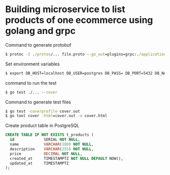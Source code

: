 # Building microservice to list products of one ecommerce using golang and grpc

Command to generate protobuf
```cmd
$ protoc -I ./protos/... file.proto --go_out=plugins=grpc:./application
```

Set environment variables
```cmd
$ export DB_HOST=localhost DB_USER=postgres DB_PASS= DB_PORT=5432 DB_NAME=postgres DB_DRIVER=postgres
```

command to run the test
```cmd
$ go test ./... --cover
```

Command to generate test files
```cmd
$ go test -coverprofile cover.out 
$ go tool cover -html=cover.out -o cover.html
```

Create product table in PostgreSQL 
```sql
CREATE TABLE IF NOT EXISTS t_products (
  id             SERIAL NOT NULL,
  name           VARCHAR(100) NOT NULL,
  description    VARCHAR(255) NOT NULL,
  price          DECIMAL NOT NULL,
  created_at     TIMESTAMPTZ NOT NULL DEFAULT NOW(),
  updated_at     TIMESTAMPTZ
);
```
